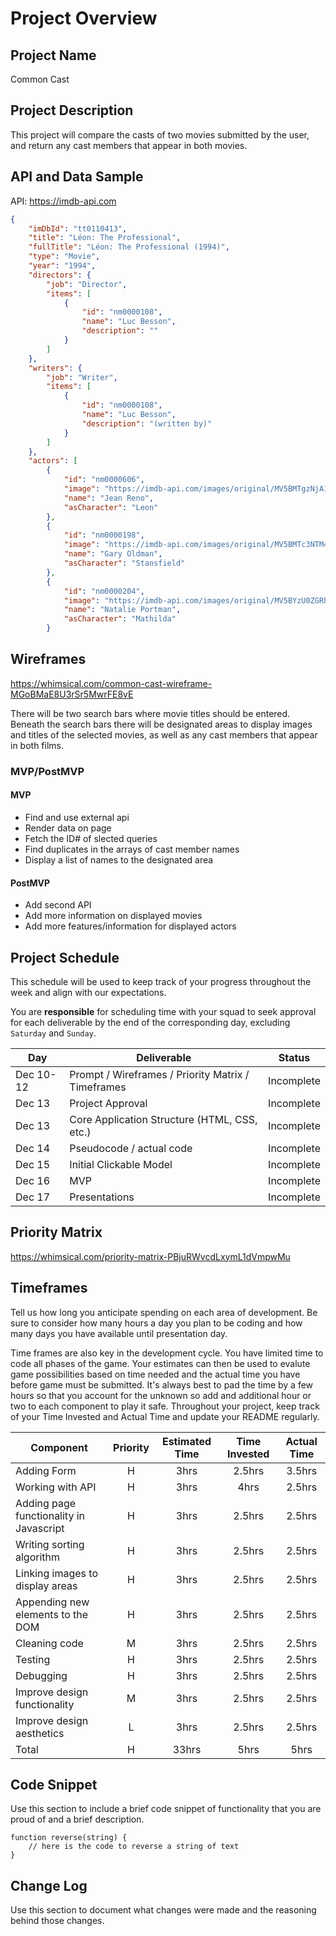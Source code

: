 # Project Overview

## Project Name

Common Cast

## Project Description

This project will compare the casts of two movies submitted by the user, and return any cast members that appear in both movies.

## API and Data Sample
API: https://imdb-api.com
```JSON
{
    "imDbId": "tt0110413",
    "title": "Léon: The Professional",
    "fullTitle": "Léon: The Professional (1994)",
    "type": "Movie",
    "year": "1994",
    "directors": {
        "job": "Director",
        "items": [
            {
                "id": "nm0000108",
                "name": "Luc Besson",
                "description": ""
            }
        ]
    },
    "writers": {
        "job": "Writer",
        "items": [
            {
                "id": "nm0000108",
                "name": "Luc Besson",
                "description": "(written by)"
            }
        ]
    },
    "actors": [
        {
            "id": "nm0000606",
            "image": "https://imdb-api.com/images/original/MV5BMTgzNjA1MjY2M15BMl5BanBnXkFtZTYwMjgzOTk0._V1_Ratio0.7273_AL_.jpg",
            "name": "Jean Reno",
            "asCharacter": "Leon"
        },
        {
            "id": "nm0000198",
            "image": "https://imdb-api.com/images/original/MV5BMTc3NTM4MzQ5MV5BMl5BanBnXkFtZTcwOTE4MDczNw@@._V1_Ratio0.7273_AL_.jpg",
            "name": "Gary Oldman",
            "asCharacter": "Stansfield"
        },
        {
            "id": "nm0000204",
            "image": "https://imdb-api.com/images/original/MV5BYzU0ZGRhZWItMGJlNy00YzlkLWIzOWYtNDA2NzlhMDg3YjMwXkEyXkFqcGdeQXVyMDM2NDM2MQ@@._V1_Ratio0.7273_AL_.jpg",
            "name": "Natalie Portman",
            "asCharacter": "Mathilda"
        }
```


## Wireframes
https://whimsical.com/common-cast-wireframe-MGoBMaE8U3rSr5MwrFE8vE

There will be two search bars where movie titles should be entered. Beneath the search bars there will be designated areas to display images and titles of the selected movies, as well as any cast members that appear in both films.

### MVP/PostMVP


#### MVP 

- Find and use external api 
- Render data on page
- Fetch the ID# of slected queries 
- Find duplicates in the arrays of cast member names
- Display a list of names to the designated area

#### PostMVP  

- Add second API
- Add more information on displayed movies
- Add more features/information for displayed actors

## Project Schedule

This schedule will be used to keep track of your progress throughout the week and align with our expectations.  

You are **responsible** for scheduling time with your squad to seek approval for each deliverable by the end of the corresponding day, excluding `Saturday` and `Sunday`.

|  Day | Deliverable | Status
|---|---| ---|
|Dec 10-12| Prompt / Wireframes / Priority Matrix / Timeframes | Incomplete
|Dec 13| Project Approval | Incomplete
|Dec 13| Core Application Structure (HTML, CSS, etc.) | Incomplete
|Dec 14| Pseudocode / actual code | Incomplete
|Dec 15| Initial Clickable Model  | Incomplete
|Dec 16| MVP | Incomplete
|Dec 17| Presentations | Incomplete

## Priority Matrix

https://whimsical.com/priority-matrix-PBjuRWvcdLxymL1dVmpwMu


## Timeframes

Tell us how long you anticipate spending on each area of development. Be sure to consider how many hours a day you plan to be coding and how many days you have available until presentation day.

Time frames are also key in the development cycle.  You have limited time to code all phases of the game.  Your estimates can then be used to evalute game possibilities based on time needed and the actual time you have before game must be submitted. It's always best to pad the time by a few hours so that you account for the unknown so add and additional hour or two to each component to play it safe. Throughout your project, keep track of your Time Invested and Actual Time and update your README regularly.

| Component | Priority | Estimated Time | Time Invested | Actual Time |
| --- | :---: |  :---: | :---: | :---: |
| Adding Form | H | 3hrs| 2.5hrs | 3.5hrs |
| Working with API | H | 3hrs| 4hrs | 2.5hrs |
| Adding page functionality in Javascript | H | 3hrs| 2.5hrs | 2.5hrs |
| Writing sorting algorithm | H | 3hrs| 2.5hrs | 2.5hrs |
| Linking images to display areas | H | 3hrs| 2.5hrs | 2.5hrs |
| Appending new elements to the DOM | H | 3hrs| 2.5hrs | 2.5hrs |
| Cleaning code | M | 3hrs| 2.5hrs | 2.5hrs |
| Testing | H | 3hrs| 2.5hrs | 2.5hrs |
| Debugging | H | 3hrs| 2.5hrs | 2.5hrs |
| Improve design functionality | M | 3hrs| 2.5hrs | 2.5hrs |
| Improve design aesthetics | L | 3hrs| 2.5hrs | 2.5hrs |
| Total | H | 33hrs| 5hrs | 5hrs |

## Code Snippet

Use this section to include a brief code snippet of functionality that you are proud of and a brief description.  

```
function reverse(string) {
	// here is the code to reverse a string of text
}
```

## Change Log
 Use this section to document what changes were made and the reasoning behind those changes.  
